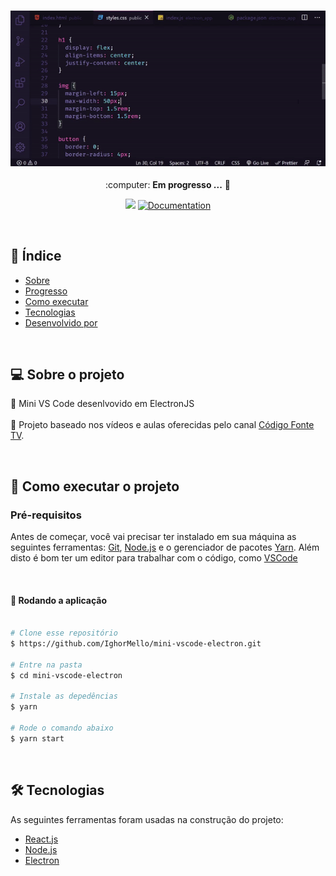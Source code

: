 <h3 align="center">
    <img alt="code" title="code" src="./public/01.gif" width="800px" />
</h3>

<p align="center"> :computer: <strong>Em progresso ...</strong> 🚧</p>

<p align="center"> 
   <img src="https://img.shields.io/badge/version-0.0.1-yellow.svg" />
  
  <a href="https://github.com/IghorMello">
    <img alt="Documentation" src="https://img.shields.io/badge/documentation-yes-brightgreen.svg" target="_blank" />
  </a>
</p>

<br>

## :pushpin: Índice

- [Sobre](#sobre-o-projeto)
- [Progresso](#progresso)
- [Como executar](#executar)
- [Tecnologias](#tecnologia)
- [Desenvolvido por](#desenvolvido)

<br>

<a id="sobre-o-projeto"></a>

## 💻 Sobre o projeto

:memo: Mini VS Code desenlvovido em ElectronJS
<br><br>
:tada: Projeto baseado nos vídeos e aulas oferecidas pelo canal [Código Fonte TV](https://www.youtube.com/user/codigofontetv).

<br>

<a id="executar"></a>

## 🚀 Como executar o projeto

### Pré-requisitos

Antes de começar, você vai precisar ter instalado em sua máquina as seguintes ferramentas:
[Git](https://git-scm.com), [Node.js](https://nodejs.org/en/) e o gerenciador de pacotes [Yarn](https://yarnpkg.com/).
Além disto é bom ter um editor para trabalhar com o código, como [VSCode](https://code.visualstudio.com/)

<br>

#### 🧭 Rodando a aplicação

```bash

# Clone esse repositório
$ https://github.com/IghorMello/mini-vscode-electron.git

# Entre na pasta
$ cd mini-vscode-electron

# Instale as depedências
$ yarn

# Rode o comando abaixo
$ yarn start

```

<br>

<a id="tecnologia"></a>

## 🛠 Tecnologias

As seguintes ferramentas foram usadas na construção do projeto:

- [React.js](https://reactjs.org)
- [Node.js](https://nodejs.org/en/)
- [Electron](https://www.electronjs.org/)
